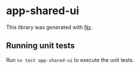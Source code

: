 # app-shared-ui

This library was generated with [Nx](https://nx.dev).

## Running unit tests

Run `nx test app-shared-ui` to execute the unit tests.
